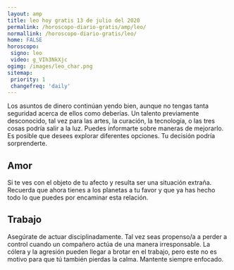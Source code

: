 ```yaml
---
layout: amp
title: leo hoy gratis 13 de julio del 2020 
permalink: /horoscopo-diario-gratis/amp/leo/
normallink: /horoscopo-diario-gratis/leo/
home: FALSE
horoscopo:
 signo: leo
 video: g_VIh3NkXjc
ogimg: /images/leo_char.png
sitemap:
 priority: 1
 changefreq: 'daily'
---
```



Los asuntos de dinero continúan yendo bien, aunque no tengas tanta seguridad acerca de ellos como deberías. Un talento previamente desconocido, tal vez para las artes, la curación, la tecnología, o las tres cosas podría salir a la luz. Puedes informarte sobre maneras de mejorarlo. Es posible que desees explorar diferentes opciones. Tu decisión podría sorprenderte.

## Amor

Si te ves con el objeto de tu afecto y resulta ser una situación extraña. Recuerda que ahora tienes a los planetas a tu favor y que ya has hecho todo lo que puedes por encaminar esta relación.

## Trabajo

Asegúrate de actuar disciplinadamente. Tal vez seas propenso/a a perder a control cuando un compañero actúa de una manera irresponsable. La cólera y la agresión pueden llegar a brotar en el trabajo, pero este no es motivo para que tú también pierdas la calma. Mantente siempre enfocado.